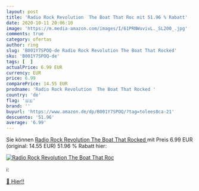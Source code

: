 ```yaml
---
layout: post
title: 'Radio Rock Revolution  The Boat That Roc mit 51.96 % Rabatt'
date: 2020-10-11 20:06:10
image: 'https://m.media-amazon.com/images/I/61PRNWuvivL._SL200_.jpg'
comments: true
category: ofertas
author: ring
slug: 'B001Y7SPOQ-de Radio Rock Revolution The Boat That Rocked'
sku: 'B001Y7SPOQ-de'
tags: [  ]
actualPrice: 6.99 EUR
currency: EUR
price: 6.99
comparePrice: 14.55 EUR
prodname: 'Radio Rock Revolution  The Boat That Rocked '
country: 'de'
flag: '🇩🇪'
brand: ''
buyurl: 'https://www.amazon.de/dp/B001Y7SPOQ/?tag=tolees0ca-21'
descuento: '51.96'
average: '6.99'
---
```


Sie können [Radio Rock Revolution  The Boat That Rocked ](https://www.amazon.de/dp/B001Y7SPOQ/?tag=tolees0ca-21) mit Preis 6.99 EUR (original: 14.55 EUR) 51.96 % Rabatt hier:

[![Radio Rock Revolution  The Boat That Roc](https://m.media-amazon.com/images/I/61PRNWuvivL._SL200_.jpg)](https://www.amazon.de/dp/B001Y7SPOQ/?tag=tolees0ca-21)

ℹ️:


[🛒 Hier!!](https://www.amazon.de/dp/B001Y7SPOQ/?tag=tolees0ca-21)
